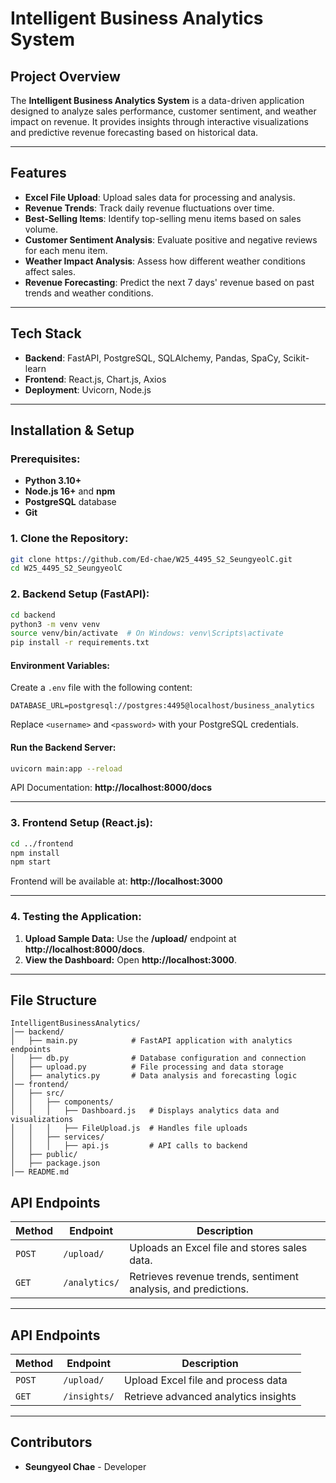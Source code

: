 # **Intelligent Business Analytics System**

## **Project Overview**
The **Intelligent Business Analytics System** is a data-driven application designed to analyze sales performance, customer sentiment, and weather impact on revenue. It provides insights through interactive visualizations and predictive revenue forecasting based on historical data.

---

## **Features**
-  **Excel File Upload**: Upload sales data for processing and analysis.
-  **Revenue Trends**: Track daily revenue fluctuations over time.
-  **Best-Selling Items**: Identify top-selling menu items based on sales volume.
-  **Customer Sentiment Analysis**: Evaluate positive and negative reviews for each menu item.
-  **Weather Impact Analysis**: Assess how different weather conditions affect sales.
-  **Revenue Forecasting**: Predict the next 7 days' revenue based on past trends and weather conditions.

---

## **Tech Stack**
- **Backend**: FastAPI, PostgreSQL, SQLAlchemy, Pandas, SpaCy, Scikit-learn
- **Frontend**: React.js, Chart.js, Axios
- **Deployment**: Uvicorn, Node.js

---

## **Installation & Setup**

### **Prerequisites:**
- **Python 3.10+**
- **Node.js 16+** and **npm**
- **PostgreSQL** database
- **Git**

### **1. Clone the Repository:**
```bash
git clone https://github.com/Ed-chae/W25_4495_S2_SeungyeolC.git
cd W25_4495_S2_SeungyeolC
```

### **2. Backend Setup (FastAPI):**
```bash
cd backend
python3 -m venv venv
source venv/bin/activate  # On Windows: venv\Scripts\activate
pip install -r requirements.txt
```

#### **Environment Variables:**
Create a `.env` file with the following content:
```plaintext
DATABASE_URL=postgresql://postgres:4495@localhost/business_analytics
```
Replace `<username>` and `<password>` with your PostgreSQL credentials.

#### **Run the Backend Server:**
```bash
uvicorn main:app --reload
```
API Documentation: **http://localhost:8000/docs**

---

### **3. Frontend Setup (React.js):**
```bash
cd ../frontend
npm install
npm start
```
Frontend will be available at: **http://localhost:3000**

---

### **4. Testing the Application:**
1. **Upload Sample Data:** Use the **/upload/** endpoint at **http://localhost:8000/docs**.
2. **View the Dashboard:** Open **http://localhost:3000**.

---
## **File Structure**
```
IntelligentBusinessAnalytics/
│── backend/
│   ├── main.py            # FastAPI application with analytics endpoints
│   ├── db.py              # Database configuration and connection
│   ├── upload.py          # File processing and data storage
│   ├── analytics.py       # Data analysis and forecasting logic
│── frontend/
│   ├── src/
│   │   ├── components/
│   │   │   ├── Dashboard.js   # Displays analytics data and visualizations
│   │   │   ├── FileUpload.js  # Handles file uploads
│   │   ├── services/
│   │   │   ├── api.js         # API calls to backend
│   ├── public/
│   ├── package.json
│── README.md
```

## **API Endpoints**
| Method | Endpoint       | Description |
|--------|---------------|-------------|
| `POST` | `/upload/`    | Uploads an Excel file and stores sales data. |
| `GET`  | `/analytics/` | Retrieves revenue trends, sentiment analysis, and predictions. |

---

## **API Endpoints**
| Method | Endpoint       | Description |
|--------|----------------|-------------|
| `POST` | `/upload/`     | Upload Excel file and process data |
| `GET`  | `/insights/`   | Retrieve advanced analytics insights |

---

## **Contributors**
- **Seungyeol Chae** - Developer
